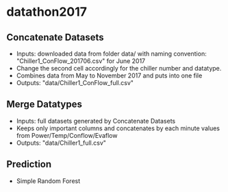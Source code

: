 # datathon2017

## Concatenate Datasets
- Inputs: downloaded data from folder data/ with naming convention: "Chiller1_ConFlow_201706.csv" for June 2017
- Change the second cell accordingly for the chiller number and datatype. 
- Combines data from May to November 2017 and puts into one file
- Outputs: "data/Chiller1_ConFlow_full.csv"

## Merge Datatypes
- Inputs: full datasets generated by Concatenate Datasets
- Keeps only important columns and concatenates by each minute values from Power/Temp/Conflow/Evaflow
- Outputs: "data/Chiller1_full.csv"

## Prediction
- Simple Random Forest
